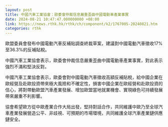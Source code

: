 ```yaml
---
layout: post
title: 中國汽車工業協會：歐委會仲裁信息嚴重歪曲中國電動車產業事實
date: 2024-08-21 10:47:47.000000000 +08:00
link: https://news.rthk.hk/rthk/ch/component/k2/1767005-20240821.htm
categories: rthk
---
```


歐盟委員會發布中國電動汽車反補貼調查終裁草案，建議對中國電動汽車徵收17%至36.3%的反補貼稅。

中國汽車工業協會表示，歐委會仲裁信息嚴重歪曲中國電動車產業事實，對此表示強烈不滿和堅決反對。

中國汽車工業協會表示，歐委會對中國電動汽車徵收高額反補貼稅，給中國企業在歐經營及赴歐投資帶來極大風險和不確定性，損害中國企業在歐經營和赴歐投資的信心，將對帶動歐盟汽車產業發展、增加歐盟當地就業機會、實現綠色可持續發展帶來嚴重不利影響。

協會希望歐方從中歐產業合作大局出發，堅持對話合作，共同維護中歐乃至全球汽車產業發展營造公平、非歧視、可預期的市場環境，共同維護全球汽車產業鏈供應鏈安全。
